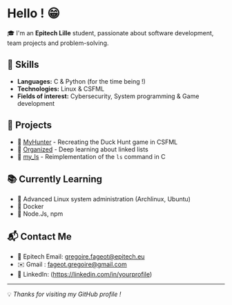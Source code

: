 # Hello ! 😁

🎓 I'm an **Epitech Lille** student, passionate about software development, team projects and problem-solving.

## 🚀 Skills
- **Languages:** C & Python (for the time being !)
- **Technologies:** Linux & CSFML
- **Fields of interest:** Cybersecurity, System programming & Game development

## 📌 Projects
- 🔹 [MyHunter](https://github.com/EpitechPGEPromo2029/B-MUL-100-LIL-1-1-myhunter-gregoire.fageot) - Recreating the Duck Hunt game in CSFML
- 🔹 [Organized](https://github.com/EpitechPGEPromo2029/B-CPE-110-LIL-1-1-organized-gregoire.fageot) - Deep learning about linked lists
- 🔹 [my_ls](https://github.com/graigware/ls-Project) - Reimplementation of the `ls` command in C

## 📚 Currently Learning
- 🔸 Advanced Linux system administration (Archlinux, Ubuntu)
- 🔸 Docker
- 🔸 Node.Js, npm

## 📬 Contact Me
- 📧 Epitech Email: gregoire.fageot@epitech.eu
- ✉️ Gmail : fageot.gregoire@gmail.com
- 💼 LinkedIn: (https://linkedin.com/in/yourprofile)

---

💡 *Thanks for visiting my GitHub profile !*
